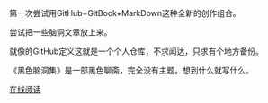 第一次尝试用GitHub+GitBook+MarkDown这种全新的创作组合。

尝试把一些脑洞文章放上来。

就像的GitHub定义这就是一个个人仓库，不求闻达，只求有个地方备份。

《黑色脑洞集》是一部黑色聊斋，完全没有主题。想到什么就写什么。

[在线阅读](https://foy-wang.github.io/essay/)
